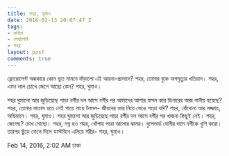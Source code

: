 ```yaml
---
title: শহর, ঘুমাও
date: 2016-02-13 20:07:47 Z
tags:
- কবিতা
- লেখালেখি
- শহর
layout: post
comments: true
---
```


ফ্লোরোসেন্ট অন্ধকারে 
কোন ভুত সামনে দাঁড়ালো এই আয়না-প্রাসাদে?
শহর, তোমার বুকে অপমৃত্যুর খতিয়ান।
শহর, এমন লাল চোখে জেগে আছো কেন?
শহর, ঘুমাও।

শহর ঘুমালো আর জুড়িয়েছে পাড়া
বর্গীর দল আসে বর্গীর পর
আমাদের আশার ফসল
কার ডিনারের আজ পানীয় হয়েছে?
শহর, তোমার মাতাল হতে নেই
পায়ে পায়ে টলমল-
জীবনের ভার নিয়ে ভেঙে পড়ো যদি?
শহর, কেঁদোনা আর
লজ্জায়, অভিমানে।
শহর, ঘুমাও।
শহর ঘুমালো আর জুড়িয়েছে পাড়া
বর্গীর দল আসে বর্গীর পর
খাজনা কিছুই নেই।
শহর, জেগেছ? চোখ মোছো।
শহর,  নগ্ন হও
শহর,  খোঁপায় পরো আলোর ঝালর।
বুলেভার্ড যোনীর দামে
বর্গীকে খুশি করো।
তারপর ছুঁড়ে ফেলে দিলে
ডাস্টবিনে এলিয়ে শরীর-
শহর, ঘুমাও।

Feb 14, 2016, 2:02 AM
ঢাকা
